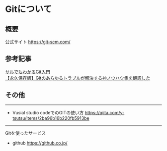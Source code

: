 # Gitについて

## 概要

公式サイト
https://git-scm.com/

## 参考記事

[サルでもわかるGit入門](https://backlog.com/ja/git-tutorial/)  
[【永久保存版】Gitのあらゆるトラブルが解決する神ノウハウ集を翻訳した](https://blog.labot.jp/entry/2019/07/01/183204)

## その他

---

- Vusial studio codeでのGITの使い方
https://qiita.com/y-tsutsu/items/2ba96b16b220fb5913be

---

Gitを使ったサービス
- github
https://github.co.jp/ 